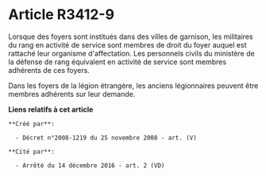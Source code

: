 # Article R3412-9

Lorsque des foyers sont institués dans des villes de garnison, les militaires du rang en activité de service sont membres de
droit du foyer auquel est rattaché leur organisme d'affectation. Les personnels civils du ministère de la défense de rang
équivalent en activité de service sont membres adhérents de ces foyers.

Dans les foyers de la légion étrangère, les anciens légionnaires peuvent être membres adhérents sur leur demande.

**Liens relatifs à cet article**

	**Créé par**:

	  - Décret n°2008-1219 du 25 novembre 2008 - art. (V)

	**Cité par**:

	  - Arrêté du 14 décembre 2016 - art. 2 (VD)
